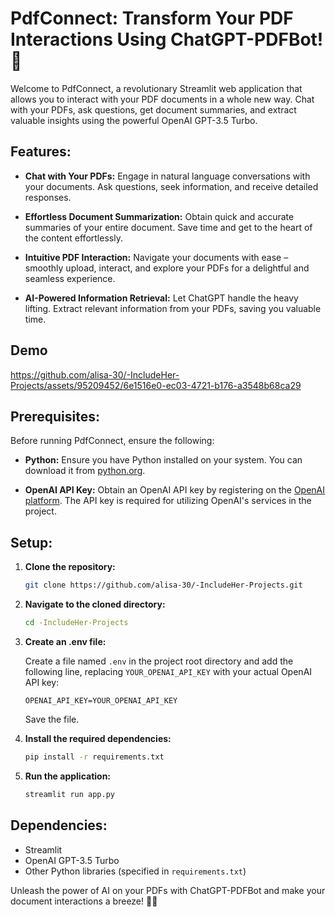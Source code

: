 # PdfConnect: Transform Your PDF Interactions Using ChatGPT-PDFBot! 📑

Welcome to PdfConnect, a revolutionary Streamlit web application that allows you to interact with your PDF documents in a whole new way. Chat with your PDFs, ask questions, get document summaries, and extract valuable insights using the powerful OpenAI GPT-3.5 Turbo.

## Features:

- **Chat with Your PDFs:** Engage in natural language conversations with your documents. Ask questions, seek information, and receive detailed responses.

- **Effortless Document Summarization:** Obtain quick and accurate summaries of your entire document. Save time and get to the heart of the content effortlessly.

- **Intuitive PDF Interaction:** Navigate your documents with ease – smoothly upload, interact, and explore your PDFs for a delightful and seamless experience.

- **AI-Powered Information Retrieval:** Let ChatGPT handle the heavy lifting. Extract relevant information from your PDFs, saving you valuable time.

## Demo

https://github.com/alisa-30/-IncludeHer-Projects/assets/95209452/6e1516e0-ec03-4721-b176-a3548b68ca29

## Prerequisites:

Before running PdfConnect, ensure the following:

- **Python:** Ensure you have Python installed on your system. You can download it from [python.org](https://www.python.org/).

- **OpenAI API Key:** Obtain an OpenAI API key by registering on the [OpenAI platform](https://platform.openai.com/). The API key is required for utilizing OpenAI's services in the project.

## Setup:

1. **Clone the repository:**

    ```bash
    git clone https://github.com/alisa-30/-IncludeHer-Projects.git
    ```

2. **Navigate to the cloned directory:**

    ```bash
    cd -IncludeHer-Projects
    ```

3. **Create an .env file:**

    Create a file named `.env` in the project root directory and add the following line, replacing `YOUR_OPENAI_API_KEY` with your actual OpenAI API key:

    ```env
    OPENAI_API_KEY=YOUR_OPENAI_API_KEY
    ```

    Save the file.

4. **Install the required dependencies:**

    ```bash
    pip install -r requirements.txt
    ```

5. **Run the application:**

    ```bash
    streamlit run app.py
    ```

## Dependencies:

- Streamlit
- OpenAI GPT-3.5 Turbo
- Other Python libraries (specified in `requirements.txt`)

Unleash the power of AI on your PDFs with ChatGPT-PDFBot and make your document interactions a breeze! 📄💬
